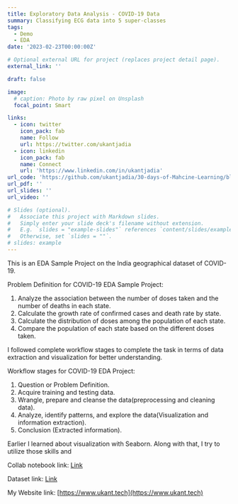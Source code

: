 ```yaml
---
title: Exploratory Data Analysis - COVID-19 Data
summary: Classifying ECG data into 5 super-classes 
tags:
  - Demo
  - EDA
date: '2023-02-23T00:00:00Z'

# Optional external URL for project (replaces project detail page).
external_link: ''

draft: false

image:
  # caption: Photo by raw pixel on Unsplash
  focal_point: Smart

links:
  - icon: twitter
    icon_pack: fab
    name: Follow
    url: https://twitter.com/ukantjadia
  - icon: linkedin
    icon_pack: fab
    name: Connect
    url: 'https://www.linkedin.com/in/ukantjadia' 
url_code: 'https://github.com/ukantjadia/30-days-of-Mahcine-Learning/blob/Main/DAY-19/COVID-19%20EDA%20Sample%20Project.ipynb'
url_pdf: ''
url_slides: ''
url_video: ''

# Slides (optional).
#   Associate this project with Markdown slides.
#   Simply enter your slide deck's filename without extension.
#   E.g. `slides = "example-slides"` references `content/slides/example-slides.md`.
#   Otherwise, set `slides = ""`.
# slides: example
---
```



This is an EDA Sample Project on the India geographical dataset of COVID-19.

Problem Definition for COVID-19 EDA Sample Project:

1. Analyze the association between the number of doses taken and the number of deaths in each state.
2. Calculate the growth rate of confirmed cases and death rate by state.
3. Calculate the distribution of doses among the population of each state.
4. Compare the population of each state based on the different doses taken.

I followed complete workflow stages to complete the task in terms of data extraction and visualization for better understanding.

Workflow stages for COVID-19 EDA Project:

1. Question or Problem Definition.
2. Acquire training and testing data.
3. Wrangle, prepare and cleanse the data(preprocessing and cleaning data).
4. Analyze, identify patterns, and explore the data(Visualization and information extraction).
5. Conclusion (Extracted information).

Earlier I learned about visualization with Seaborn. Along with that, I try to utilize those skills and

Collab notebook link: [Link](https://colab.research.google.com/drive/1XGbvb6vHTmOpxEebnkjjiewxd1P6M5Tw?usp=sharing)

Dataset link: [Link](https://lnkd.in/dh--vGh2)

My Website link: [https://www.ukant.tech](https://www.ukant.tech)
